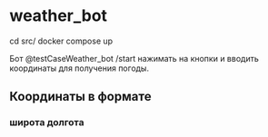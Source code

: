 # weather_bot
cd src/
docker compose up

Бот @testCaseWeather_bot 
/start нажимать на кнопки и вводить координаты для получения погоды.
## Координаты в формате
### широта долгота
